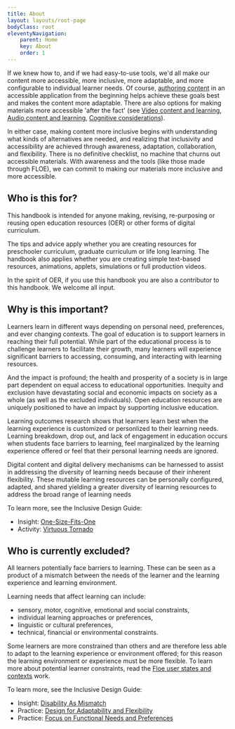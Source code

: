 ```yaml
---
title: About
layout: layouts/root-page
bodyClass: root
eleventyNavigation:
    parent: Home
    key: About
    order: 1
---
```


If we knew how to, and if we had easy-to-use tools, we'd all make our content more accessible, more inclusive, more
adaptable, and more configurable to individual learner needs. Of course, [authoring content](/AuthoringOfContent.html)
in an accessible application from the beginning helps achieve these goals best and makes the content more adaptable.
There are also options for making materials more accessible 'after the fact' (see [Video content and learning](/VideoContentAndLearning.html),
[Audio content and learning](/AudioContentAndLearning.html), [Cognitive considerations](/ConsiderCognitiveNeeds.html)).

In either case, making content more inclusive begins with understanding what kinds of alternatives are needed, and
realizing that inclusivity and accessibility are achieved through awareness, adaptation, collaboration, and
flexibility. There is no definitive checklist, no machine that churns out accessible materials. With awareness and the
tools (like those made through FLOE), we can commit to making our materials more inclusive and more accessible.

## Who is this for?

This handbook is intended for anyone making, revising, re-purposing or reusing open education resources (OER) or
other forms of digital curriculum.

The tips and advice apply whether you are creating resources for preschooler curriculum, graduate curriculum or life
long learning. The handbook also applies whether you are creating simple text-based resources, animations,
applets, simulations or full production videos.

In the spirit of OER, if you use this handbook you are also a contributor to this handbook. We welcome all input.

## Why is this important?

Learners learn in different ways depending on personal need, preferences, and ever changing contexts. The goal of education
is to support learners in reaching their full potential. While part of the educational process is to challenge learners
to facilitate their growth, many learners will experience significant barriers to accessing, consuming, and interacting
with learning resources.

And the impact is profound; the health and prosperity of a society is in large part dependent on equal access to
educational opportunities. Inequity and exclusion have devastating social and economic impacts on society as a whole
(as well as the excluded individuals). Open education resources are uniquely positioned to have an impact by
supporting inclusive education.

Learning outcomes research shows that learners learn best when the learning experience is customized or personlized to their
learning needs. Learning breakdown, drop out, and lack of engagement in education occurs when students face barriers to
learning, feel marginalized by the learning experience offered or feel that their personal learning needs are ignored.

Digital content and digital delivery mechanisms can be harnessed to assist in addressing the diversity of learning
needs because of their inherent flexibility. These mutable learning resources can be personally configured, adapted,
and shared yielding a greater diversity of learning resources to address the broad range of learning needs

To learn more, see the Inclusive Design Guide:

* Insight: [One-Size-Fits-One](https://guide.inclusivedesign.ca/insights/OneSizeFitsOne.html)
* Activity: [Virtuous Tornado](https://guide.inclusivedesign.ca/activities/VirtuousTornado.html)

## Who is currently excluded?

All learners potentially face barriers to learning. These can be seen as a product of a mismatch between the needs of
the learner and the learning experience and learning environment.

Learning needs that affect learning can include:

* sensory, motor, cognitive, emotional and social constraints,
* individual learning approaches or preferences,
* linguistic or cultural preferences,
* technical, financial or environmental constraints.

Some learners are more constrained than others and are therefore less able to adapt to the learning experience or
environment offered; for this reason the learning environment or experience must be more flexible. To learn more about
potential learner constraints, read the [Floe user states and contexts](https://wiki.fluidproject.org/display/fluid/%28Floe%29+User+states+and+contexts)
work.

To learn more, see the Inclusive Design Guide:

* Insight: [Disability As Mismatch](https://guide.inclusivedesign.ca/insights/DisabilityAsMismatch.html)
* Practice: [Design for Adaptability and Flexibility](https://guide.inclusivedesign.ca/practices/DesignForAdaptabilityAndFlexibility.html)
* Practice: [Focus on Functional Needs and Preferences](https://guide.inclusivedesign.ca/practices/FocusOnFunctionalNeedsAndPreferences.html)
